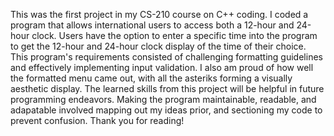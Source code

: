 This was the first project in my CS-210 course on C++ coding. I coded a program that allows international users to access both a 12-hour and 24-hour clock. Users have the option to enter a specific time into the program to get the 12-hour and 24-hour clock display of the time of their choice. This program's requirements consisted of challenging formatting guidelines and effectively implementing input validation. I also am proud of how well the formatted menu came out, with all the asteriks forming a visually aesthetic display. The learned skills from this project will be helpful in future programming endeavors. Making the program maintainable, readable, and adapatable involved mapping out my ideas prior, and sectioning my code to prevent confusion. Thank you for reading!
